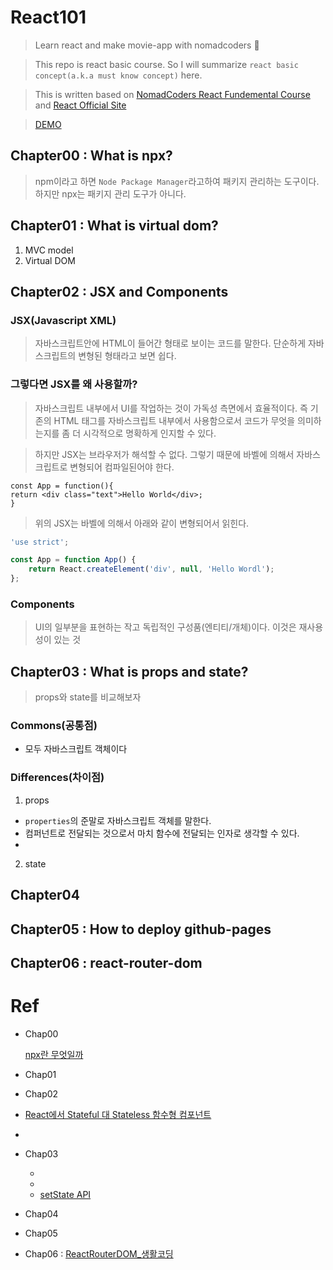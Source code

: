 # React101

> Learn react and make movie-app with nomadcoders 🚀

> This repo is react basic course. So I will summarize `react basic concept(a.k.a must know concept)` here.

> This is written based on [NomadCoders React Fundemental Course](https://nomadcoders.co/react-fundamentals) and [React Official Site](https://ko.reactjs.org/)

> [DEMO](https://jjanmo.github.io/react101)

## Chapter00 : What is npx?

> npm이라고 하면 `Node Package Manager`라고하여 패키지 관리하는 도구이다. 하지만 npx는 패키지 관리 도구가 아니다.

## Chapter01 : What is virtual dom?

1. MVC model
2. Virtual DOM

## Chapter02 : JSX and Components

### JSX(Javascript XML)

> 자바스크립트안에 HTML이 들어간 형태로 보이는 코드를 말한다. 단순하게 자바스크립트의 변형된 형태라고 보면 쉽다.

### 그렇다면 JSX를 왜 사용할까?

> 자바스크립트 내부에서 UI를 작업하는 것이 가독성 측면에서 효율적이다. 즉 기존의 HTML 태그를 자바스크립트 내부에서 사용함으로서 코드가 무엇을 의미하는지를 좀 더 시각적으로 명확하게 인지할 수 있다.

> 하지만 JSX는 브라우저가 해석할 수 없다. 그렇기 때문에 바벨에 의해서 자바스크립트로 변형되어 컴파일된어야 한다.

```JSX
const App = function(){
return <div class="text">Hello World</div>;
}
```

> 위의 JSX는 바벨에 의해서 아래와 같이 변형되어서 읽힌다.

```javascript
'use strict';

const App = function App() {
    return React.createElement('div', null, 'Hello Wordl');
};
```

### Components

> UI의 일부분을 표현하는 작고 독립적인 구성품(엔티티/개체)이다. 이것은 재사용성이 있는 것

## Chapter03 : What is props and state?

> props와 state를 비교해보자

### Commons(공통점)

-   모두 자바스크립트 객체이다

### Differences(차이점)

1. props

-   `properties`의 준말로 자바스크립트 객체를 말한다.
-   컴퍼넌트로 전달되는 것으로서 마치 함수에 전달되는 인자로 생각할 수 있다.
-

2. state

## Chapter04

## Chapter05 : How to deploy github-pages

## Chapter06 : react-router-dom

# Ref

-   Chap00

    [npx란 무엇일까](https://webruden.tistory.com/275)

-   Chap01
    []()
-   Chap02
-   [React에서 Stateful 대 Stateless 함수형 컴포넌트](https://code.tutsplus.com/ko/tutorials/stateful-vs-stateless-functional-components-in-react--cms-29541)
-   [](https://devowen.com/298)
-   Chap03
    -   [](https://github.com/uberVU/react-guide/blob/master/props-vs-state.md)
    -   [](https://lucybain.com/blog/2016/react-state-vs-pros/)
    -   [setState API](https://reactjs.org/docs/react-component.html#setstate)
-   Chap04
-   Chap05
-   Chap06 : [ReactRouterDOM\_생활코딩](https://www.youtube.com/watch?v=WLdbsl9UwDc&feature=youtu.be)
